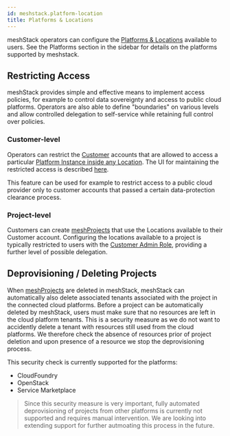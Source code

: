 ```yaml
---
id: meshstack.platform-location
title: Platforms & Locations
---
```


meshStack operators can configure the [Platforms & Locations](meshcloud.platform-location.md) available to
users. See the Platforms section in the sidebar for details on the platforms supported by meshstack.

## Restricting Access

meshStack provides simple and effective means to implement access policies, for example to control data sovereignty and access to public cloud platforms. Operators are also able to define "boundaries" on various levels and allow controlled delegation to self-service while retaining full control over policies.

### Customer-level

Operators can restrict the [Customer](meshcloud.customer.md) accounts that are allowed to access a particular [Platform Instance inside any Location](meshcloud.platform-location.md). The UI for maintaining the restricted access is described [here](administration.platforms.md#restrict-meshPlatforms).

This feature can be used for example to restrict access to a public cloud provider only to customer accounts that passed a certain data-protection clearance process.

### Project-level

Customers can create [meshProjects](meshcloud.project.md) that use the Locations available to their Customer account.
Configuring the locations available to a project is typically restricted to users with the [Customer Admin Role](meshcloud.groups.md), providing a further level of possible delegation.

## Deprovisioning / Deleting Projects

When [meshProjects](meshcloud.project.md) are deleted in meshStack, meshStack can automatically also delete associated tenants associated with the project in the connected cloud platforms. Before a project can be automatically deleted by meshStack, users must make sure that no resources are left in the cloud platform tenants. This is a security measure as we do not want to accidently delete a tenant with resources still used from the cloud platforms. We therefore check the absence of resources prior of project deletion and upon presence of a resource we stop the deprovisioning process.

This security check is currently supported for the platforms:

* CloudFoundry
* OpenStack
* Service Marketplace

> Since this security measure is very important, fully automated deprovisioning of projects from other platforms is currently not supported and requires manual intervention. We are looking into extending support for further autmoating this process in the future.
